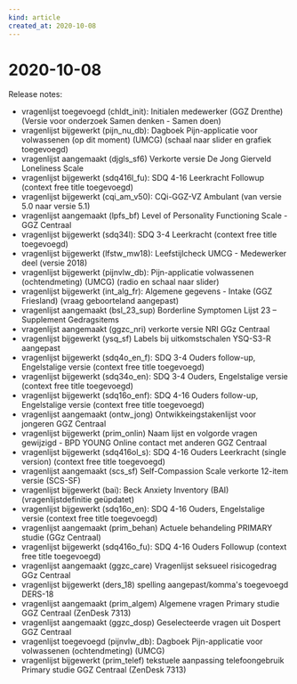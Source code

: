 ```yaml
---
kind: article
created_at: 2020-10-08
---
```


# 2020-10-08

Release notes:

* vragenlijst toegevoegd (chldt_init): Initialen medewerker (GGZ Drenthe) (Versie voor onderzoek Samen denken - Samen doen)
* vragenlijst bijgewerkt (pijn_nu_db): Dagboek Pijn-applicatie voor volwassenen (op dit moment) (UMCG) (schaal naar slider en grafiek toegevoegd)
* vragenlijst aangemaakt (djgls_sf6) Verkorte versie De Jong Gierveld Loneliness Scale
* vragenlijst bijgewerkt (sdq416l_fu): SDQ 4-16 Leerkracht Followup (context free title toegevoegd)
* vragenlijst bijgewerkt (cqi_am_v50): CQi-GGZ-VZ Ambulant (van versie 5.0 naar versie 5.1)
* vragenlijst aangemaakt (lpfs_bf) Level of Personality Functioning Scale - GGZ Centraal
* vragenlijst bijgewerkt (sdq34l): SDQ 3-4 Leerkracht (context free title toegevoegd)
* vragenlijst bijgewerkt (lfstw_mw18): Leefstijlcheck UMCG - Medewerker deel (versie 2018)
* vragenlijst bijgewerkt (pijnvlw_db): Pijn-applicatie volwassenen (ochtendmeting) (UMCG) (radio en schaal naar slider)
* vragenlijst bijgewerkt (int_alg_fr): Algemene gegevens - Intake (GGZ Friesland) (vraag geboorteland aangepast)
* vragenlijst aangemaakt (bsl_23_sup) Borderline Symptomen Lijst 23 – Supplement Gedragsitems
* vragenlijst aangemaakt (ggzc_nri) verkorte versie NRI GGz Centraal
* vragenlijst bijgewerkt (ysq_sf) Labels bij uitkomstschalen YSQ-S3-R aangepast
* vragenlijst bijgewerkt (sdq4o_en_f): SDQ 3-4 Ouders follow-up, Engelstalige versie (context free title toegevoegd)
* vragenlijst bijgewerkt (sdq34o_en): SDQ 3-4 Ouders, Engelstalige versie (context free title toegevoegd)
* vragenlijst bijgewerkt (sdq16o_enf): SDQ 4-16 Ouders follow-up, Engelstalige versie (context free title toegevoegd)
* vragenlijst aangemaakt (ontw_jong) Ontwikkeingstakenlijst voor jongeren GGZ Centraal
* vragenlijst bijgewerkt (prim_onlin) Naam lijst en volgorde vragen gewijzigd - BPD YOUNG Online contact met anderen GGZ Centraal
* vragenlijst bijgewerkt (sdq416ol_s): SDQ 4-16 Ouders Leerkracht (single version) (context free title toegevoegd)
* vragenlijst aangemaakt (scs_sf) Self-Compassion Scale verkorte 12-item versie (SCS-SF)
* vragenlijst bijgewerkt (bai): Beck Anxiety Inventory (BAI) (vragenlijstdefinitie geüpdatet)
* vragenlijst bijgewerkt (sdq16o_en): SDQ 4-16 Ouders, Engelstalige versie (context free title toegevoegd)
* vragenlijst aangemaakt (prim_behan) Actuele behandeling PRIMARY studie (GGz Centraal)
* vragenlijst bijgewerkt (sdq416o_fu): SDQ 4-16 Ouders Followup (context free title toegevoegd)
* vragenlijst aangemaakt (ggzc_care) Vragenlijst seksueel risicogedrag GGz Centraal
* vragenlijst bijgewerkt (ders_18) spelling aangepast/komma's toegevoegd DERS-18
* vragenlijst aangemaakt (prim_algem) Algemene vragen Primary studie GGZ Centraal (ZenDesk 7313)
* vragenlijst aangemaakt (ggzc_dosp) Geselecteerde vragen uit Dospert GGZ Centraal
* vragenlijst toegevoegd (pijnvlw_db): Dagboek Pijn-applicatie voor volwassenen (ochtendmeting) (UMCG)
* vragenlijst bijgewerkt (prim_telef) tekstuele aanpassing telefoongebruik Primary studie GGZ Centraal (ZenDesk 7313)